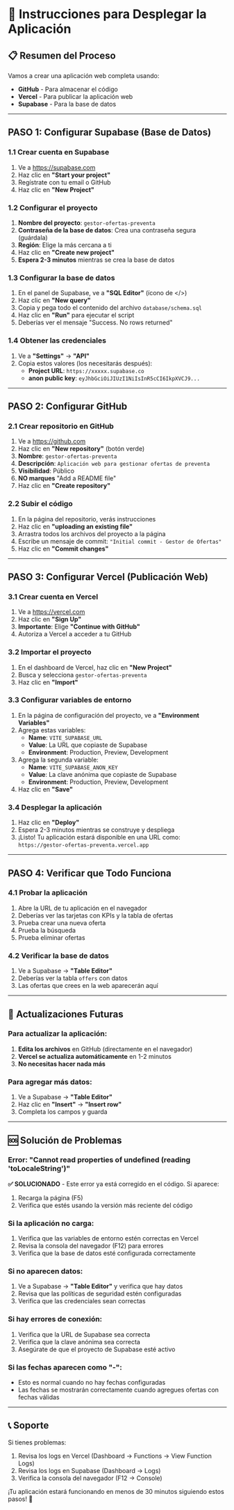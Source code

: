 # 🚀 Instrucciones para Desplegar la Aplicación

## 📋 **Resumen del Proceso**
Vamos a crear una aplicación web completa usando:
- **GitHub** - Para almacenar el código
- **Vercel** - Para publicar la aplicación web
- **Supabase** - Para la base de datos

---

## **PASO 1: Configurar Supabase (Base de Datos)**

### 1.1 Crear cuenta en Supabase
1. Ve a https://supabase.com
2. Haz clic en **"Start your project"**
3. Regístrate con tu email o GitHub
4. Haz clic en **"New Project"**

### 1.2 Configurar el proyecto
1. **Nombre del proyecto**: `gestor-ofertas-preventa`
2. **Contraseña de la base de datos**: Crea una contraseña segura (guárdala)
3. **Región**: Elige la más cercana a ti
4. Haz clic en **"Create new project"**
5. **Espera 2-3 minutos** mientras se crea la base de datos

### 1.3 Configurar la base de datos
1. En el panel de Supabase, ve a **"SQL Editor"** (ícono de </>)
2. Haz clic en **"New query"**
3. Copia y pega todo el contenido del archivo `database/schema.sql`
4. Haz clic en **"Run"** para ejecutar el script
5. Deberías ver el mensaje "Success. No rows returned"

### 1.4 Obtener las credenciales
1. Ve a **"Settings"** → **"API"**
2. Copia estos valores (los necesitarás después):
   - **Project URL**: `https://xxxxx.supabase.co`
   - **anon public key**: `eyJhbGciOiJIUzI1NiIsInR5cCI6IkpXVCJ9...`

---

## **PASO 2: Configurar GitHub**

### 2.1 Crear repositorio en GitHub
1. Ve a https://github.com
2. Haz clic en **"New repository"** (botón verde)
3. **Nombre**: `gestor-ofertas-preventa`
4. **Descripción**: `Aplicación web para gestionar ofertas de preventa`
5. **Visibilidad**: Público
6. **NO marques** "Add a README file"
7. Haz clic en **"Create repository"**

### 2.2 Subir el código
1. En la página del repositorio, verás instrucciones
2. Haz clic en **"uploading an existing file"**
3. Arrastra todos los archivos del proyecto a la página
4. Escribe un mensaje de commit: `"Initial commit - Gestor de Ofertas"`
5. Haz clic en **"Commit changes"**

---

## **PASO 3: Configurar Vercel (Publicación Web)**

### 3.1 Crear cuenta en Vercel
1. Ve a https://vercel.com
2. Haz clic en **"Sign Up"**
3. **Importante**: Elige **"Continue with GitHub"**
4. Autoriza a Vercel a acceder a tu GitHub

### 3.2 Importar el proyecto
1. En el dashboard de Vercel, haz clic en **"New Project"**
2. Busca y selecciona `gestor-ofertas-preventa`
3. Haz clic en **"Import"**

### 3.3 Configurar variables de entorno
1. En la página de configuración del proyecto, ve a **"Environment Variables"**
2. Agrega estas variables:
   - **Name**: `VITE_SUPABASE_URL`
   - **Value**: La URL que copiaste de Supabase
   - **Environment**: Production, Preview, Development
3. Agrega la segunda variable:
   - **Name**: `VITE_SUPABASE_ANON_KEY`
   - **Value**: La clave anónima que copiaste de Supabase
   - **Environment**: Production, Preview, Development
4. Haz clic en **"Save"**

### 3.4 Desplegar la aplicación
1. Haz clic en **"Deploy"**
2. Espera 2-3 minutos mientras se construye y despliega
3. ¡Listo! Tu aplicación estará disponible en una URL como: `https://gestor-ofertas-preventa.vercel.app`

---

## **PASO 4: Verificar que Todo Funciona**

### 4.1 Probar la aplicación
1. Abre la URL de tu aplicación en el navegador
2. Deberías ver las tarjetas con KPIs y la tabla de ofertas
3. Prueba crear una nueva oferta
4. Prueba la búsqueda
5. Prueba eliminar ofertas

### 4.2 Verificar la base de datos
1. Ve a Supabase → **"Table Editor"**
2. Deberías ver la tabla `offers` con datos
3. Las ofertas que crees en la web aparecerán aquí

---

## **🔄 Actualizaciones Futuras**

### Para actualizar la aplicación:
1. **Edita los archivos** en GitHub (directamente en el navegador)
2. **Vercel se actualiza automáticamente** en 1-2 minutos
3. **No necesitas hacer nada más**

### Para agregar más datos:
1. Ve a Supabase → **"Table Editor"**
2. Haz clic en **"Insert"** → **"Insert row"**
3. Completa los campos y guarda

---

## **🆘 Solución de Problemas**

### Error: "Cannot read properties of undefined (reading 'toLocaleString')"
**✅ SOLUCIONADO** - Este error ya está corregido en el código. Si aparece:
1. Recarga la página (F5)
2. Verifica que estés usando la versión más reciente del código

### Si la aplicación no carga:
1. Verifica que las variables de entorno estén correctas en Vercel
2. Revisa la consola del navegador (F12) para errores
3. Verifica que la base de datos esté configurada correctamente

### Si no aparecen datos:
1. Ve a Supabase → **"Table Editor"** y verifica que hay datos
2. Revisa que las políticas de seguridad estén configuradas
3. Verifica que las credenciales sean correctas

### Si hay errores de conexión:
1. Verifica que la URL de Supabase sea correcta
2. Verifica que la clave anónima sea correcta
3. Asegúrate de que el proyecto de Supabase esté activo

### Si las fechas aparecen como "-":
- Esto es normal cuando no hay fechas configuradas
- Las fechas se mostrarán correctamente cuando agregues ofertas con fechas válidas

---

## **📞 Soporte**

Si tienes problemas:
1. Revisa los logs en Vercel (Dashboard → Functions → View Function Logs)
2. Revisa los logs en Supabase (Dashboard → Logs)
3. Verifica la consola del navegador (F12 → Console)

¡Tu aplicación estará funcionando en menos de 30 minutos siguiendo estos pasos! 🎉
